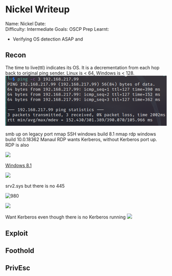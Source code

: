 # Nickel Writeup
Name: Nickel
Date:  
Difficulty:  Intermediate
Goals:  OSCP Prep 
Learnt:
- Verifying OS detection ASAP and 

## Recon

The time to live(ttl) indicates its OS. It is a decrementation from each hop back to original ping sender. Linux is < 64, Windows is < 128.
![ping](OS-ProvingGrounds/Nickel/Screenshots/ping.png)

smb up on legacy port
nmap SSH windows build 8.1
nmap rdp  windows build 10.0.18362
Manaul RDP wants Kerberos, without Kerberos port up. 
RDP is also

![](amapoutput8089.png)

[Windows 8.1](https://en.wikipedia.org/wiki/Windows_8.1)

![](smbvuln.png)

srv2.sys but there is no 445

![980](nickelbeingmaybeacluethatwegethelp.png)

![](nohydra.png)

Want Kerberos even though there is no Kerberos running
![](kerberos-not-therebutrdpwanttgt.png)

## Exploit

## Foothold

## PrivEsc

      
